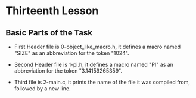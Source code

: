 # Thirteenth Lesson

## Basic Parts of the Task

- First Header file is 0-object_like_macro.h, it defines a macro named "SIZE" as an abbreviation for the token "1024".

- Second Header file is 1-pi.h, it defines a macro named "PI" as an abbreviation for the token "3.14159265359".

- Third file is 2-main.c, it prints the name of the file it was compiled from, followed by a new line.
